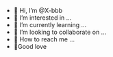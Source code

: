 - 👋 Hi, I’m @X-bbb
- 👀 I’m interested in ...
- 🌱 I’m currently learning ...
- 💞️ I’m looking to collaborate on ...
- 🌷 How to reach me ...
- 🎊Good love
<!---
X-bbb/X-bbb is a ✨ special ✨ repository because its `README.md` (this file) appears on your GitHub profile.
You can click the Preview link to take a look at your changes.
--->
